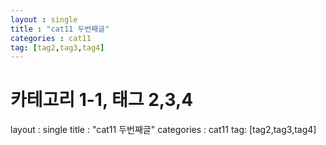 ```yaml
---
layout : single
title : "cat11 두번째글"
categories : cat11
tag: [tag2,tag3,tag4]
---
```


# 카테고리 1-1, 태그 2,3,4

layout : single
title : "cat11 두번째글"
categories : cat11
tag: [tag2,tag3,tag4]
